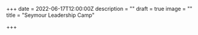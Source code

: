 +++
date = 2022-06-17T12:00:00Z
description = ""
draft = true
image = ""
title = "Seymour Leadership Camp"

+++
